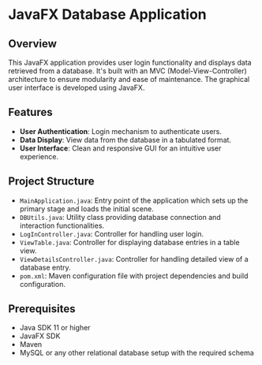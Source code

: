 # JavaFX Database Application

## Overview
This JavaFX application provides user login functionality and displays data retrieved from a database. It's built with an MVC (Model-View-Controller) architecture to ensure modularity and ease of maintenance. The graphical user interface is developed using JavaFX.

## Features
- **User Authentication**: Login mechanism to authenticate users.
- **Data Display**: View data from the database in a tabulated format.
- **User Interface**: Clean and responsive GUI for an intuitive user experience.

## Project Structure
- `MainApplication.java`: Entry point of the application which sets up the primary stage and loads the initial scene.
- `DBUtils.java`: Utility class providing database connection and interaction functionalities.
- `LogInController.java`: Controller for handling user login.
- `ViewTable.java`: Controller for displaying database entries in a table view.
- `ViewDetailsController.java`: Controller for handling detailed view of a database entry.
- `pom.xml`: Maven configuration file with project dependencies and build configuration.

## Prerequisites
- Java SDK 11 or higher
- JavaFX SDK
- Maven
- MySQL or any other relational database setup with the required schema